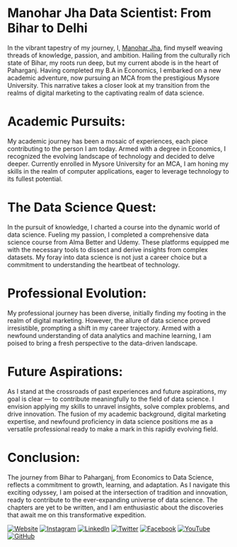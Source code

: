 # Manohar Jha Data Scientist: From Bihar to Delhi
In the vibrant tapestry of my journey, I, [Manohar Jha](https://www.linkedin.com/in/manohar-jha/), find myself weaving threads of knowledge, passion, and ambition. Hailing from the culturally rich state of Bihar, my roots run deep, but my current abode is in the heart of Paharganj. Having completed my B.A in Economics, I embarked on a new academic adventure, now pursuing an MCA from the prestigious Mysore University. This narrative takes a closer look at my transition from the realms of digital marketing to the captivating realm of data science.

# Academic Pursuits:

My academic journey has been a mosaic of experiences, each piece contributing to the person I am today. Armed with a degree in Economics, I recognized the evolving landscape of technology and decided to delve deeper. Currently enrolled in Mysore University for an MCA, I am honing my skills in the realm of computer applications, eager to leverage technology to its fullest potential.

# The Data Science Quest:

In the pursuit of knowledge, I charted a course into the dynamic world of data science. Fueling my passion, I completed a comprehensive data science course from Alma Better and Udemy. These platforms equipped me with the necessary tools to dissect and derive insights from complex datasets. My foray into data science is not just a career choice but a commitment to understanding the heartbeat of technology.

# Professional Evolution:

My professional journey has been diverse, initially finding my footing in the realm of digital marketing. However, the allure of data science proved irresistible, prompting a shift in my career trajectory. Armed with a newfound understanding of data analytics and machine learning, I am poised to bring a fresh perspective to the data-driven landscape.

# Future Aspirations:

As I stand at the crossroads of past experiences and future aspirations, my goal is clear — to contribute meaningfully to the field of data science. I envision applying my skills to unravel insights, solve complex problems, and drive innovation. The fusion of my academic background, digital marketing expertise, and newfound proficiency in data science positions me as a versatile professional ready to make a mark in this rapidly evolving field.

# Conclusion:

The journey from Bihar to Paharganj, from Economics to Data Science, reflects a commitment to growth, learning, and adaptation. As I navigate this exciting odyssey, I am poised at the intersection of tradition and innovation, ready to contribute to the ever-expanding universe of data science. The chapters are yet to be written, and I am enthusiastic about the discoveries that await me on this transformative expedition.

[![Website](https://img.shields.io/badge/Website-Visit%20Now-blue)](http://www.atmoin.com/mj)
[![Instagram](https://img.shields.io/badge/Instagram-Follow%20%40manoharjha007-orange)](https://www.instagram.com/manoharjha007/)
[![LinkedIn](https://img.shields.io/badge/LinkedIn-Connect%20%40manohar--jha-blue)](https://www.linkedin.com/in/manohar-jha/)
[![Twitter](https://img.shields.io/badge/Twitter-Follow%20%40kmanohar__jha-lightblue)](https://twitter.com/kmanohar_jha)
[![Facebook](https://img.shields.io/badge/Facebook-Follow%20%40manoharjha007-blue)](https://www.facebook.com/manoharjha007)
[![YouTube](https://img.shields.io/badge/YouTube-Subscribe%20%40manohar--jha-red)](https://www.youtube.com/@manohar-jha)
[![GitHub](https://img.shields.io/badge/GitHub-Follow%20%40Manoharjha333-lightgrey)](https://github.com/Manoharjha333)


